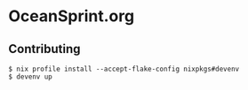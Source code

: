 # OceanSprint.org

## Contributing

```shell-session
$ nix profile install --accept-flake-config nixpkgs#devenv
$ devenv up
```
